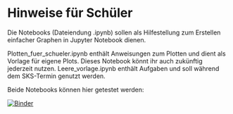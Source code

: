 # Hinweise für Schüler
Die Notebooks (Dateiendung .ipynb) sollen als Hilfestellung zum Erstellen einfacher Graphen in Jupyter Notebook dienen.

Plotten_fuer_schueler.ipynb enthält Anweisungen zum Plotten und dient als Vorlage für eigene Plots.
Dieses Notebook könnt ihr auch zukünftig jederzeit nutzen.
Leere_vorlage.ipynb enthält Aufgaben und soll während dem SKS-Termin genutzt werden.

Beide Notebooks können hier getestet werden:

[![Binder](https://mybinder.org/badge_logo.svg)](https://mybinder.org/v2/gh/NadjaLessing/Schuelerkontaktstudium/main)
